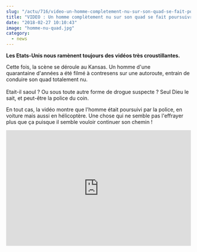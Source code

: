 ```yaml
--- 
slug: "/actu/716/video-un-homme-completement-nu-sur-son-quad-se-fait-poursuivre-par-la-police-au-kansas"
title: "VIDEO : Un homme complètement nu sur son quad se fait poursuivre par la police au Kansas"
date: "2018-02-27 10:10:43"
image: "homme-nu-quad.jpg"
category:
  - news
---
```

<p><strong>Les Etats-Unis nous ramènent toujours des vidéos très croustillantes.</strong></p>

<p>Cette fois, la scène se déroule au Kansas. Un homme d'une quarantaine d'années a été filmé à contresens sur une autoroute, entrain de conduire son quad totalement nu.<br />
<br />
Etait-il saoul ? Ou sous toute autre forme de drogue suspecte ? Seul Dieu le sait, et peut-être la police du coin.</p>

<p>En tout cas, la vidéo montre que l'homme était poursuivi par la police, en voiture mais aussi en hélicoptère. Une chose qui ne semble pas l'effrayer plus que ça puisque il semble vouloir continuer son chemin !</p>

<iframe width="100%" height="315" src="https://www.youtube.com/embed/-UBbjzQ0Ixo" frameborder="0" allow="autoplay; encrypted-media" allowfullscreen></iframe>